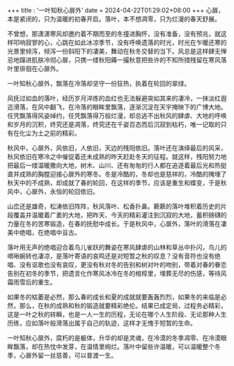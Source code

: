 +++
title : '一叶知秋心扉外'
date = 2024-04-22T01:29:02+08:00
+++
心扉，本是紧闭的，只为温暖的初春开启。落叶，本不想凋零，只为烂漫的春天舒展。

不曾想，那潇潇寒风却邀约着不期而至的冬撞进胸怀，没有准备，没有预兆，就这样叩响寂寥的心，心跳在如此冰凉季节，没有呼唤遗落的时光，时光在乍暖还寒的光景里倾泻，倾泻一份斜阳下的凄美，舞动在秋冬交替的当下。风总是这样肆无惮忌地蹿进肌肤冷彻心扉，只携一缕秋阳薅一撮秋意把些许的不知所措残留在寒风落叶里徘徊在心扉外。

一叶知秋心扉外，飘落在冷落却坚守一份狂热，执着在轮回的翠绿。

风抚过如血的落叶，经历岁月淬炼的血红也无法躲避突如其来的凄冷，一抹淡红遐迩滑落，在风中翻飞，在冷落的眼眸里飘落，逐渐沉淀在天宇掩映下的广博大地。任凭飘落得风姿绰约，任凭飘落得万般烂漫，却总逃不出秋风的肆虐、大地的呼唤和岁月的沉积，终究还是凋落，终究还在千姿百态而后沉寂到枯朽，唯一记取的只有在化尘为土之前的精彩。

秋风中，心扉外，风依旧，人依旧，天边的残阳依旧。落叶还在演绎最后的风采，秋风依旧在寒冷之中催促着还未成熟的昨天赶赴冬天的征程。就这样，残阳努力地把最后一缕温暖撒向大地，树木、山川、还有匆匆的行人都在追逐着最后光和热挺直并成熟的胸膛迎接心扉外的寒冬。冬是冷酷的，冬却也是慈祥的，冷酷的掩埋了秋天中的不成熟，却成就了春的轮回，在这样的季节，应该是重生和蝶变，于是秋风中，心扉外，永恒的轮回依旧。

山峦还是雄奇，松涛依旧阵阵，秋风落叶、松香扑鼻。簌簌的落叶堆积着历史的片段覆盖并温暖着广袤的大地，把昨天、今天的精彩灌注到沉寂的大地，蓄积磅礴的力量在冬的苦寒锻造，在春的抚慰中成长。于是秋风中，心扉外，落叶的滑落在凄美中绝唱，在绝唱中亘古。

落叶用无声的绝唱迎合着鸟儿雀跃的舞姿在寒风肆虐的山林和草丛中扑闪，鸟儿的嘀啾婉转也凄凉，是落叶寄语的哀鸣还是对短暂之秋的叹息？没有音符也没有绝唱、没有讴歌也没有哀叹，更没有秋对冬的告别和树对叶的吻别，带着对春的眷恋告别在初冬的季节，把遗言化作寒风冰冷在冬的棺椁里，埋葬无尽的伤感，等待风霜雨雪后的重生。

如果冬的枯萎是必然，那么春的成长和夏的成就就要轰轰烈烈，如果冬的来临是必然，那么，在秋的成熟和秋的锻造就要精彩绝伦。结果已成定局，过程务必精彩，这是一叶之秋的转瞬，也是一人一生的历程，无论在哪个人生阶段、无论那种人生历练，应如落叶般滑落出属于自己的轨迹，这样才无愧于短暂的生命。

一叶知秋心扉外，腐朽的是躯体，升华的却是灵魂，在冷漠的冬季凋零、在冷漠眼眸飘落，却在热忱中发芽，在温情里绚烂。落叶中留些许温暖，可以温暖整个冬季，心扉外留一丝慈善，可以普渡一生。